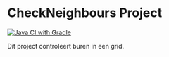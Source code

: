 # CheckNeighbours Project

[![Java CI with Gradle](https://github.com/JOUW_GITHUB_GEBRUIKERSNAAM/JOUW_REPOSITORYNAAM/actions/workflows/ci.yml/badge.svg)](https://github.com/JOUW_GITHUB_GEBRUIKERSNAAM/JOUW_REPOSITORYNAAM/actions/workflows/ci.yml)

Dit project controleert buren in een grid.

